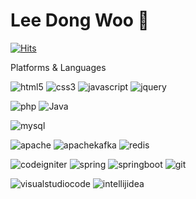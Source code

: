 # Lee Dong Woo 👋

[![Hits](https://hits.seeyoufarm.com/api/count/incr/badge.svg?url=https%3A%2F%2Fgithub.com%2Fldw9571&count_bg=%2379C83D&title_bg=%23555555&icon=&icon_color=%23E7E7E7&title=hits&edge_flat=false)](https://hits.seeyoufarm.com)

Platforms & Languages



![html5](https://img.shields.io/badge/html5-E34F26.svg?&style=for-the-badge&logo=html5&logoColor=로고색상)
![css3](https://img.shields.io/badge/css3-1572B6.svg?&style=for-the-badge&logo=css3&logoColor=로고색상)
![javascript](https://img.shields.io/badge/javascript-F7DF1E.svg?&style=for-the-badge&logo=javascript&logoColor=white)
![jquery](https://img.shields.io/badge/jquery-0769AD.svg?&style=for-the-badge&logo=jquery&logoColor=white)

![php](https://img.shields.io/badge/php-777BB4.svg?&style=for-the-badge&logo=php&logoColor=로고색상)
![Java](https://img.shields.io/badge/Java-007396.svg?&style=for-the-badge&logo=Java&logoColor=white)

![mysql](https://img.shields.io/badge/mysql-4479A1.svg?&style=for-the-badge&logo=mysql&logoColor=로고색상)

![apache](https://img.shields.io/badge/apache-D22128.svg?&style=for-the-badge&logo=apache&logoColor=로고색상)
![apachekafka](https://img.shields.io/badge/apachekafka-231F20.svg?&style=for-the-badge&logo=apachekafka&logoColor=로고색상)
![redis](https://img.shields.io/badge/redis-FF4438.svg?&style=for-the-badge&logo=redis&logoColor=로고색상)

![codeigniter](https://img.shields.io/badge/codeigniter-EF4223.svg?&style=for-the-badge&logo=codeigniter&logoColor=로고색상)
![spring](https://img.shields.io/badge/spring-6DB33F.svg?&style=for-the-badge&logo=spring&logoColor=로고색상)
![springboot](https://img.shields.io/badge/springboot-6DB33F.svg?&style=for-the-badge&logo=springboot&logoColor=로고색상)
![git](https://img.shields.io/badge/git-F05032.svg?&style=for-the-badge&logo=git&logoColor=로고색상)

![visualstudiocode](https://img.shields.io/badge/visualstudiocode-007ACC.svg?&style=for-the-badge&logo=visualstudiocode&logoColor=로고색상)
![intellijidea](https://img.shields.io/badge/intellijidea-000000.svg?&style=for-the-badge&logo=intellijidea&logoColor=로고색상)
